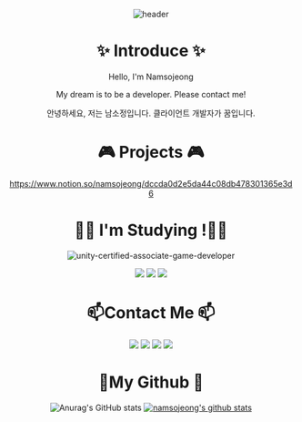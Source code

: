 <div align="center">
  
![header](https://capsule-render.vercel.app/api?type=waving&color=auto&height=140&section=header&text=Namsojeong&fontSize=50)

# ✨ Introduce ✨
Hello, I'm Namsojeong

My dream is to be a developer.
Please contact me!
  
안녕하세요, 저는 남소정입니다.
클라이언트 개발자가 꿈입니다.

# 🎮 Projects 🎮
https://www.notion.so/namsojeong/dccda0d2e5da44c08db478301365e3d6

# 👩‍💻 I'm Studying !👩‍💻
![unity-certified-associate-game-developer](https://user-images.githubusercontent.com/77655325/179970739-37fb59da-4122-4748-afd2-b809152db8a2.png)
 
<img src="https://img.shields.io/badge/Unity-%23000000.svg?style=plastic&logo=unity&logoColor=white"/>
<img src="https://img.shields.io/badge/C++-%2300599C.svg?style=plastic&logo=c%2B%2B&logoColor=white"/>
<img src="https://img.shields.io/badge/C%23-%23239120.svg?style=plastic&logo=c-sharp&logoColor=white"/>
 

# 📫Contact Me 📫
<a href="http://ggm.gondr.net/user/profile/44" target="_blank"><img src="https://img.shields.io/badge/뱃지레이블-배경색?style=뱃지모양&logo=로고&logoColor=로고색상"/></a>
<img src="https://img.shields.io/badge/소정%234145-3766AB?style=flat-square&logo=Discord&logoColor=white"/></a>
<a href="https://www.youtube.com/channel/UC6gZYksUCK94g2Rd7tt2sAg"><img src="https://img.shields.io/badge/Youtube-FF0000?style=flat-square&logo=Youtube&logoColor=white&link=https://www.youtube.com/channel/UC6gZYksUCK94g2Rd7tt2sAg"/></a> 
<a href="mailto:nsj050320@gmail.com"><img src="https://img.shields.io/badge/Mail-FF0000?style=flat-square&logo=Gmail&logoColor=white&link=mailto:nsj050320@gmail.com"/></a>

# 🌱My Github 🌱
![Anurag's GitHub stats](https://github-readme-stats.vercel.app/api?username=namsojeong&show_icons=true&theme=rose_pine) [![namsojeong's github stats](https://github-readme-stats.vercel.app/api/top-langs/?username=namsojeong&show_icons=true&hide_border=true&title_color=000000&icon_color=004386&layout=compact)](https://github.com/namsojeong)
  
</div>
